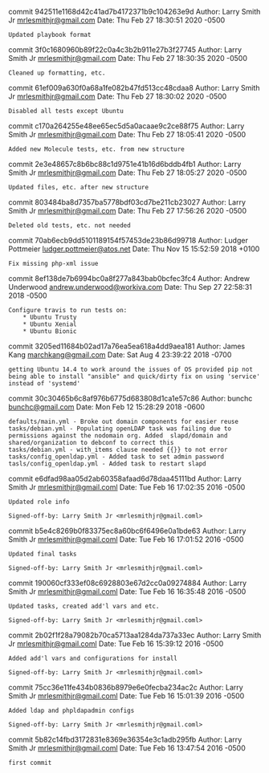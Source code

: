 commit 942511e1168d42c41ad7b4172371b9c104263e9d
Author: Larry Smith Jr <mrlesmithjr@gmail.com>
Date:   Thu Feb 27 18:30:51 2020 -0500

    Updated playbook format

commit 3f0c1680960b89f22c0a4c3b2b911e27b3f27745
Author: Larry Smith Jr <mrlesmithjr@gmail.com>
Date:   Thu Feb 27 18:30:35 2020 -0500

    Cleaned up formatting, etc.

commit 61ef009a630f0a68a1fe082b47fd513cc48cdaa8
Author: Larry Smith Jr <mrlesmithjr@gmail.com>
Date:   Thu Feb 27 18:30:02 2020 -0500

    Disabled all tests except Ubuntu

commit c170a264255e48ee65ec5d5a0acaae9c2ce88f75
Author: Larry Smith Jr <mrlesmithjr@gmail.com>
Date:   Thu Feb 27 18:05:41 2020 -0500

    Added new Molecule tests, etc. from new structure

commit 2e3e48657c8b6bc88c1d9751e41b16d6bddb4fb1
Author: Larry Smith Jr <mrlesmithjr@gmail.com>
Date:   Thu Feb 27 18:05:27 2020 -0500

    Updated files, etc. after new structure

commit 803484ba8d7357ba5778bdf03cd7be211cb23027
Author: Larry Smith Jr <mrlesmithjr@gmail.com>
Date:   Thu Feb 27 17:56:26 2020 -0500

    Deleted old tests, etc. not needed

commit 70ab6ecb9dd5101189154f57453de23b86d99718
Author: Ludger Pottmeier <ludger.pottmeier@atos.net>
Date:   Thu Nov 15 15:52:59 2018 +0100

    Fix missing php-xml issue

commit 8ef138de7b6994bc0a8f277a843bab0bcfec3fc4
Author: Andrew Underwood <andrew.underwood@workiva.com>
Date:   Thu Sep 27 22:58:31 2018 -0500

    Configure travis to run tests on:
        * Ubuntu Trusty
        * Ubuntu Xenial
        * Ubuntu Bionic

commit 3205ed11684b02ad17a76ea5ea618a4dd9aea181
Author: James Kang <marchkang@gmail.com>
Date:   Sat Aug 4 23:39:22 2018 -0700

    getting Ubuntu 14.4 to work around the issues of OS provided pip not
    being able to install "ansible" and quick/dirty fix on using 'service'
    instead of 'systemd'

commit 30c30465b6c8af976b6775d683808d1ca1e57c86
Author: bunchc <bunchc@gmail.com>
Date:   Mon Feb 12 15:28:29 2018 -0600

    defaults/main.yml - Broke out domain components for easier reuse
    tasks/debian.yml - Populating openLDAP task was failing due to permissions against the nodomain org. Added  slapd/domain and shared/organization to debconf to correct this
    tasks/debian.yml - with_items clause needed {{}} to not error
    tasks/config_openldap.yml - Added task to set admin password
    tasls/config_openldap.yml - Added task to restart slapd

commit e6dfad98aa05d2ab60358afaad6d78daa45111bd
Author: Larry Smith Jr <mrlesmithjr@gmail.coml>
Date:   Tue Feb 16 17:02:35 2016 -0500

    Updated role info
    
    Signed-off-by: Larry Smith Jr <mrlesmithjr@gmail.coml>

commit b5e4c8269b0f83375ec8a60bc6f6496e0a1bde63
Author: Larry Smith Jr <mrlesmithjr@gmail.coml>
Date:   Tue Feb 16 17:01:52 2016 -0500

    Updated final tasks
    
    Signed-off-by: Larry Smith Jr <mrlesmithjr@gmail.coml>

commit 190060cf333ef08c6928803e67d2cc0a09274884
Author: Larry Smith Jr <mrlesmithjr@gmail.coml>
Date:   Tue Feb 16 16:35:48 2016 -0500

    Updated tasks, created add'l vars and etc.
    
    Signed-off-by: Larry Smith Jr <mrlesmithjr@gmail.coml>

commit 2b02f1f28a79082b70ca5713aa1284da737a33ec
Author: Larry Smith Jr <mrlesmithjr@gmail.coml>
Date:   Tue Feb 16 15:39:12 2016 -0500

    Added add'l vars and configurations for install
    
    Signed-off-by: Larry Smith Jr <mrlesmithjr@gmail.coml>

commit 75cc36e11fe434b0836b8979e6e0fecba234ac2c
Author: Larry Smith Jr <mrlesmithjr@gmail.coml>
Date:   Tue Feb 16 15:01:39 2016 -0500

    Added ldap and phpldapadmin configs
    
    Signed-off-by: Larry Smith Jr <mrlesmithjr@gmail.coml>

commit 5b82c14fbd3172831e8369e36354e3c1adb295fb
Author: Larry Smith Jr <mrlesmithjr@gmail.coml>
Date:   Tue Feb 16 13:47:54 2016 -0500

    first commit
